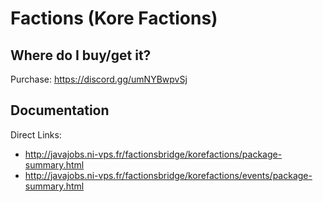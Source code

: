 # Factions (Kore Factions)

## Where do I buy/get it?
Purchase: https://discord.gg/umNYBwpvSj

## Documentation
Direct Links:

 - http://javajobs.ni-vps.fr/factionsbridge/korefactions/package-summary.html
 - http://javajobs.ni-vps.fr/factionsbridge/korefactions/events/package-summary.html